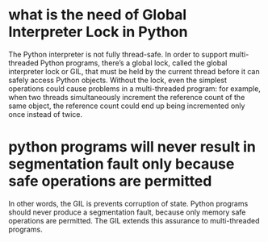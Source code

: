 
# what is the need of Global Interpreter Lock in Python

 The Python interpreter is not fully thread-safe. In order to support multi-threaded Python programs, there’s a global lock, called the global interpreter lock or GIL, that must be held by the current thread before it can safely access Python objects. Without the lock, even the simplest operations could cause problems in a multi-threaded program: for example, when two threads simultaneously increment the reference count of the same object, the reference count could end up being incremented only once instead of twice.

# python programs will never result in segmentation fault only because safe operations are permitted

In other words, the GIL is prevents corruption of state. Python programs should never produce a segmentation fault, because only memory safe operations are permitted. The GIL extends this assurance to multi-threaded programs.

